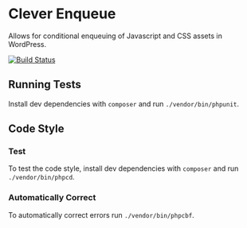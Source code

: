 # Clever Enqueue
Allows for conditional enqueuing of Javascript and CSS assets in WordPress.

[![Build Status](https://travis-ci.org/byrobots/clever-enqueue.svg?branch=master)](https://travis-ci.org/byrobots/clever-enqueue)

## Running Tests
Install dev dependencies with `composer` and run `./vendor/bin/phpunit`.

## Code Style
### Test
To test the code style, install dev dependencies with `composer` and run `./vendor/bin/phpcd`.

### Automatically Correct
To automatically correct errors run `./vendor/bin/phpcbf`.
